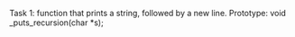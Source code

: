 Task 1: function that prints a string, followed by a new line.
Prototype: void _puts_recursion(char *s);



